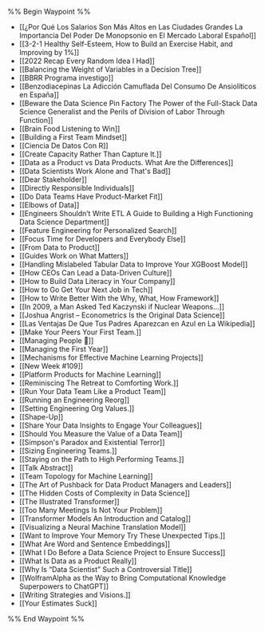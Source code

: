 %% Begin Waypoint %%
- [[¿Por Qué Los Salarios Son Más Altos en Las Ciudades Grandes La Importancia Del Poder De Monopsonio en El Mercado Laboral Español]]
- [[3-2-1 Healthy Self-Esteem, How to Build an Exercise Habit, and Improving by 1%]]
- [[2022 Recap Every Random Idea I Had]]
- [[Balancing the Weight of Variables in a Decision Tree]]
- [[BBRR Programa investigo]]
- [[Benzodiacepinas La Adicción Camuflada Del Consumo De Ansiolíticos en España]]
- [[Beware the Data Science Pin Factory The Power of the Full-Stack Data Science Generalist and the Perils of Division of Labor Through Function]]
- [[Brain Food Listening to Win]]
- [[Building a First Team Mindset]]
- [[Ciencia De Datos Con R]]
- [[Create Capacity Rather Than Capture It.]]
- [[Data as a Product vs Data Products. What Are the Differences]]
- [[Data Scientists Work Alone and That's Bad]]
- [[Dear Stakeholder]]
- [[Directly Responsible Individuals]]
- [[Do Data Teams Have Product-Market Fit]]
- [[Elbows of Data]]
- [[Engineers Shouldn’t Write ETL A Guide to Building a High Functioning Data Science Department]]
- [[Feature Engineering for Personalized Search]]
- [[Focus Time for Developers and Everybody Else]]
- [[From Data to Product]]
- [[Guides  Work on What Matters]]
- [[Handling Mislabeled Tabular Data to Improve Your XGBoost Model]]
- [[How CEOs Can Lead a Data-Driven Culture]]
- [[How to Build Data Literacy in Your Company]]
- [[How to Go Get Your Next Job in Tech]]
- [[How to Write Better With the Why, What, How Framework]]
- [[In 2009, a Man Asked Ted Kaczynski if Nuclear Weapons...]]
- [[Joshua Angrist – Econometrics Is the Original Data Science]]
- [[Las Ventajas De Que Tus Padres Aparezcan en Azul en La Wikipedia]]
- [[Make Your Peers Your First Team.]]
- [[Managing People 🤯]]
- [[Managing the First Year]]
- [[Mechanisms for Effective Machine Learning Projects]]
- [[New Week #109]]
- [[Platform Products for Machine Learning]]
- [[Reminiscing The Retreat to Comforting Work.]]
- [[Run Your Data Team Like a Product Team]]
- [[Running an Engineering Reorg]]
- [[Setting Engineering Org Values.]]
- [[Shape-Up]]
- [[Share Your Data Insights to Engage Your Colleagues]]
- [[Should You Measure the Value of a Data Team]]
- [[Simpson's Paradox and Existential Terror]]
- [[Sizing Engineering Teams.]]
- [[Staying on the Path to High Performing Teams.]]
- [[Talk Abstract]]
- [[Team Topology for Machine Learning]]
- [[The Art of Pushback for Data Product Managers and Leaders]]
- [[The Hidden Costs of Complexity in Data Science]]
- [[The Illustrated Transformer]]
- [[Too Many Meetings Is Not Your Problem]]
- [[Transformer Models An Introduction and Catalog]]
- [[Visualizing a Neural Machine Translation Model]]
- [[Want to Improve Your Memory Try These Unexpected Tips.]]
- [[What Are Word and Sentence Embeddings]]
- [[What I Do Before a Data Science Project to Ensure Success]]
- [[What Is Data as a Product Really]]
- [[Why Is “Data Scientist” Such a Controversial Title]]
- [[WolframAlpha as the Way to Bring Computational Knowledge Superpowers to ChatGPT]]
- [[Writing Strategies and Visions.]]
- [[Your Estimates Suck]]

%% End Waypoint %%
